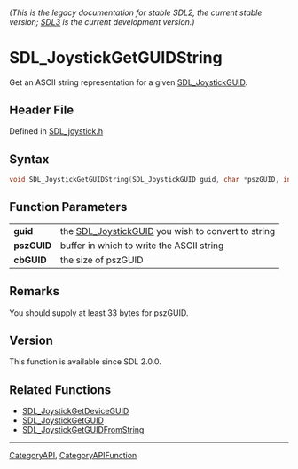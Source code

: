 ###### (This is the legacy documentation for stable SDL2, the current stable version; [SDL3](https://wiki.libsdl.org/SDL3/) is the current development version.)
# SDL_JoystickGetGUIDString

Get an ASCII string representation for a given [SDL_JoystickGUID](SDL_JoystickGUID).

## Header File

Defined in [SDL_joystick.h](https://github.com/libsdl-org/SDL/blob/SDL2/include/SDL_joystick.h)

## Syntax

```c
void SDL_JoystickGetGUIDString(SDL_JoystickGUID guid, char *pszGUID, int cbGUID);

```

## Function Parameters

|                 |                                                                        |
| --------------- | ---------------------------------------------------------------------- |
| **guid**        | the [SDL_JoystickGUID](SDL_JoystickGUID) you wish to convert to string |
| **pszGUID**     | buffer in which to write the ASCII string                              |
| **cbGUID**      | the size of pszGUID                                                    |

## Remarks

You should supply at least 33 bytes for pszGUID.

## Version

This function is available since SDL 2.0.0.

## Related Functions

* [SDL_JoystickGetDeviceGUID](SDL_JoystickGetDeviceGUID)
* [SDL_JoystickGetGUID](SDL_JoystickGetGUID)
* [SDL_JoystickGetGUIDFromString](SDL_JoystickGetGUIDFromString)

----
[CategoryAPI](CategoryAPI), [CategoryAPIFunction](CategoryAPIFunction)


